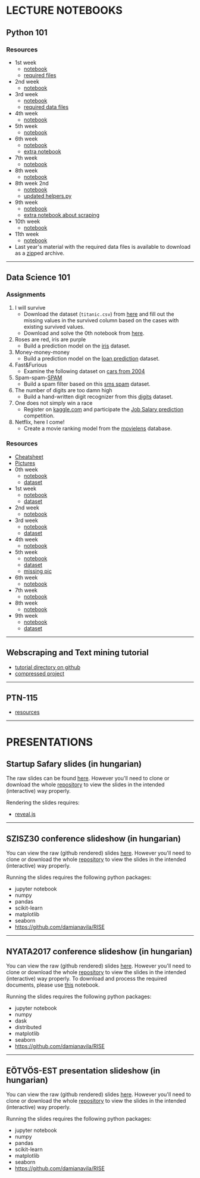 # LECTURE NOTEBOOKS

## Python 101

### Resources

- 1st week
    - [notebook](https://raw.githubusercontent.com/fulibacsi/notebooks/master/lectures/python101/python101_01.ipynb)
    - [required files](https://raw.githubusercontent.com/fulibacsi/notebooks/master/lectures/python101/resources/resources.zip)
- 2nd week
    - [notebook](https://raw.githubusercontent.com/fulibacsi/notebooks/master/lectures/python101/python101_02.ipynb)
- 3rd week
    - [notebook](https://raw.githubusercontent.com/fulibacsi/notebooks/master/lectures/python101/python101_03.ipynb)
    - [required data files](https://raw.githubusercontent.com/fulibacsi/notebooks/master/lectures/python101/resources/data.zip)
- 4th week
    - [notebook](https://raw.githubusercontent.com/fulibacsi/notebooks/master/lectures/python101/python101_04.ipynb)
- 5th week
    - [notebook](https://raw.githubusercontent.com/fulibacsi/notebooks/master/lectures/python101/python101_05.ipynb)
- 6th week
    - [notebook](https://raw.githubusercontent.com/fulibacsi/notebooks/master/lectures/python101/python101_06.ipynb)
    - [extra notebook](https://raw.githubusercontent.com/fulibacsi/notebooks/master/lectures/python101/python101_06_extra.ipynb)
- 7th week
    - [notebook](https://raw.githubusercontent.com/fulibacsi/notebooks/master/lectures/python101/python101_07.ipynb)
- 8th week
    - [notebook](https://raw.githubusercontent.com/fulibacsi/notebooks/master/lectures/python101/python101_08.ipynb)
- 8th week 2nd
    - [notebook](https://raw.githubusercontent.com/fulibacsi/notebooks/master/lectures/python101/python101_08_2.ipynb)
    - [updated helpers.py](https://raw.githubusercontent.com/fulibacsi/notebooks/master/lectures/python101/helpers.py)
- 9th week
    - [notebook](https://raw.githubusercontent.com/fulibacsi/notebooks/master/lectures/python101/python101_09.ipynb)
    - [extra notebook about scraping](https://raw.githubusercontent.com/fulibacsi/notebooks/master/lectures/python101/python101_09_scraping_vote_results.ipynb)
- 10th week
    - [notebook](https://raw.githubusercontent.com/fulibacsi/notebooks/master/lectures/python101/python101_10.ipynb)
- 11th week
    - [notebook](https://raw.githubusercontent.com/fulibacsi/notebooks/master/lectures/python101/python101_11.ipynb)
- Last year's material with the required data files is available to download as a [zip](https://github.com/fulibacsi/notebooks/raw/master/lectures/python101/resources/python101.zip)ped archive.

---

## Data Science 101

### Assignments

1. I will survive
	- Download the dataset (`titanic.csv`) from [here](https://raw.githubusercontent.com/fulibacsi/notebooks/master/lectures/ds101/data/titanic.csv) and fill out the missing values in the survived column based on the cases with existing survived values.
	- Download and solve the 0th notebook from [here](https://raw.githubusercontent.com/fulibacsi/notebooks/master/lectures/ds101/DS101_0.ipynb).
2. Roses are red, iris are purple
    - Build a prediction model on the [iris](http://scikit-learn.org/stable/modules/generated/sklearn.datasets.load_iris.html) dataset.
3. Money-money-money
    - Build a prediction model on the [loan prediction](https://raw.githubusercontent.com/fulibacsi/notebooks/master/lectures/ds101/data/loan.csv) dataset.
4. Fast&Furious
    - Examine the following dataset on [cars from 2004](https://raw.githubusercontent.com/fulibacsi/notebooks/master/lectures/ds101/data/04cars.csv)
5. Spam-spam-[SPAM](https://www.youtube.com/watch?v=anwy2MPT5RE)
    - Build a spam filter based on this [sms spam](https://raw.githubusercontent.com/fulibacsi/notebooks/master/lectures/ds101/data/SMSSpamCollection) dataset.
6. The number of digits are too damn high
    - Build a hand-written digit recognizer from this [digits](http://scikit-learn.org/stable/modules/generated/sklearn.datasets.load_digits.html) dataset.
7. One does not simply win a race
    - Register on [kaggle.com](https://www.kaggle.com/?login=true) and participate the [Job Salary prediction](https://www.kaggle.com/c/job-salary-prediction/data) competition.
8. Netflix, here I come!
    - Create a movie ranking model from the [movielens](https://grouplens.org/datasets/movielens/latest/) database.

### Resources

- [Cheatsheet](https://raw.githubusercontent.com/fulibacsi/notebooks/master/lectures/ds101/Cheatsheet.ipynb)
- [Pictures](https://raw.githubusercontent.com/fulibacsi/notebooks/master/lectures/ds101/pics/pics.zip)
- 0th week
    - [notebook](https://raw.githubusercontent.com/fulibacsi/notebooks/master/lectures/ds101/DS101_0.ipynb)
    - [dataset](https://raw.githubusercontent.com/fulibacsi/notebooks/master/lectures/ds101/data/titanic.csv)
- 1st week
    - [notebook](https://raw.githubusercontent.com/fulibacsi/notebooks/master/lectures/ds101/DS101_1.ipynb)
    - [dataset](https://raw.githubusercontent.com/fulibacsi/notebooks/master/lectures/ds101/data/titanic_full.csv)
- 2nd week
    - [notebook](https://raw.githubusercontent.com/fulibacsi/notebooks/master/lectures/ds101/DS101_2.ipynb)
- 3rd week
    - [notebook](https://raw.githubusercontent.com/fulibacsi/notebooks/master/lectures/ds101/DS101_3.ipynb)
    - [dataset](https://raw.githubusercontent.com/fulibacsi/notebooks/master/lectures/ds101/data/loan.csv)
- 4th week
    - [notebook](https://raw.githubusercontent.com/fulibacsi/notebooks/master/lectures/ds101/DS101_4.ipynb)
- 5th week
    - [notebook](https://raw.githubusercontent.com/fulibacsi/notebooks/master/lectures/ds101/DS101_5.ipynb)
    - [dataset](https://raw.githubusercontent.com/fulibacsi/notebooks/master/lectures/ds101/data/SMSSpamCollection)
    - [missing pic](https://raw.githubusercontent.com/fulibacsi/notebooks/master/lectures/ds101/pics/neuron.png)
- 6th week
    - [notebook](https://raw.githubusercontent.com/fulibacsi/notebooks/master/lectures/ds101/DS101_6.ipynb)
- 7th week
    - [notebook](https://raw.githubusercontent.com/fulibacsi/notebooks/master/lectures/ds101/DS101_7.ipynb)
- 8th week
    - [notebook](https://raw.githubusercontent.com/fulibacsi/notebooks/master/lectures/ds101/DS101_8.ipynb)
- 9th week
    - [notebook](https://raw.githubusercontent.com/fulibacsi/notebooks/master/lectures/ds101/DS101_9.ipynb)
    - [dataset](https://www.kaggle.com/c/job-salary-prediction/data)

---

## Webscraping and Text mining tutorial

- [tutorial directory on github](https://github.com/fulibacsi/notebooks/tree/master/lectures/webscraping_and_nlp_tutorial)
- [compressed project](https://github.com/fulibacsi/notebooks/raw/master/lectures/webscraping_and_nlp_tutorial/resources/webscraping_and_nlp_tutorial.zip)

---

## PTN-115

- [resources](https://github.com/fulibacsi/notebooks/raw/master/lectures/python_for_sysadmins/resources/PTN115.zip)

---

# PRESENTATIONS

## Startup Safary slides (in hungarian)

The raw slides can be found [here](https://github.com/fulibacsi/notebooks/blob/master/presentations/tutorial2production/tutorial2production.html). However you'll need to clone or download the whole [repository](https://github.com/fulibacsi/notebooks/archive/master.zip) to view the slides in the intended (interactive) way properly.

Rendering the slides requires:

- [reveal.js](https://github.com/hakimel/reveal.js)

---

## SZISZ30 conference slideshow (in hungarian)

You can view the raw (github rendered) slides [here](https://github.com/fulibacsi/notebooks/blob/master/presentations/szisz30/szisz30slides.ipynb). However you'll need to clone or download the whole [repository](https://github.com/fulibacsi/notebooks/archive/master.zip) to view the slides in the intended (interactive) way properly.

Running the slides requires the following python packages:

- jupyter notebook
- numpy
- pandas
- scikit-learn
- matplotlib
- seaborn
- https://github.com/damianavila/RISE

---

## NYATA2017 conference slideshow (in hungarian)

You can view the raw (github rendered) slides [here](https://github.com/fulibacsi/notebooks/blob/master/presentations/nyata2017/nyata2017slides.ipynb). However you'll need to clone or download the whole [repository](https://github.com/fulibacsi/notebooks/archive/master.zip) to view the slides in the intended (interactive) way properly. To download and process the required documents, please use [this](https://github.com/fulibacsi/notebooks/blob/master/presentations/nyata2017/scrape_mek.ipynb) notebook.

Running the slides requires the following python packages:

- jupyter notebook
- numpy
- dask
- distributed
- matplotlib
- seaborn
- https://github.com/damianavila/RISE

---

## EÖTVÖS-EST presentation slideshow (in hungarian)

You can view the raw (github rendered) slides [here](https://github.com/fulibacsi/notebooks/blob/master/presentations/computable_individualities/computable_individualities.ipynb). However you'll need to clone or download the whole [repository](https://github.com/fulibacsi/notebooks/archive/master.zip) to view the slides in the intended (interactive) way properly.

Running the slides requires the following python packages:

- jupyter notebook
- numpy
- pandas
- scikit-learn
- matplotlib
- seaborn
- https://github.com/damianavila/RISE
